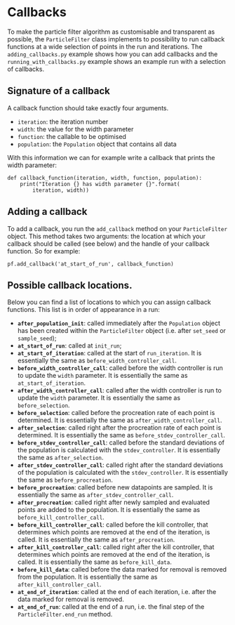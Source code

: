 # Callbacks

To make the particle filter algorithm as customisable and transparent as possible, the `ParticleFilter` class implements to possibility to run callback functions at a wide selection of points in the run and iterations. The `adding_callbacks.py` example shows how you can add callbacks and the  `running_with_callbacks.py` example shows an example run with a selection of callbacks. 

## Signature of a callback
A callback function should take exactly four arguments.

- `iteration`: the iteration number
- `width`: the value for the width parameter
- `function`: the callable to be optimised
- `population`: the `Population` object that contains all data

With this information we can for example write a callback that prints the width parameter:

    def callback_function(iteration, width, function, population):
        print("Iteration {} has width parameter {}".format(
            iteration, width))

## Adding a callback
To add a callback, you run the `add_callback` method on your `ParticleFilter` object. This method takes two arguments: the location at which your callback should be called (see below) and the handle of your callback function. So for example:

    pf.add_callback('at_start_of_run', callback_function)

## Possible callback locations.

Below you can find a list of locations to which you can assign callback functions. This list is in order of appearance in a run:

- **`after_population_init`**: called immediately after the `Population` object has been created within the `ParticleFilter` object (i.e. after `set_seed` or `sample_seed`);
- **`at_start_of_run`**: called at `init_run`;
- **`at_start_of_iteration`**: called at the start of `run_iteration`. It is essentially the same as `before_width_controller_call`.
- **`before_width_controller_call`**: called before the width controller is run to update the `width` parameter. It is essentially the same as `at_start_of_iteration`.
- **`after_width_controller_call`**: called after the width controller is run to update the `width` parameter. It is essentially the same as `before_selection`.
- **`before_selection`**: called before the procreation rate of each point is determined. It is essentially the same as `after_width_controller_call`.
- **`after_selection`**: called right after the procreation rate of each point is determined. It is essentially the same as `before_stdev_controller_call`.
- **`before_stdev_controller_call`**: called before the standard deviations of the population is calculated with the `stdev_controller`. It is essentially the same as `after_selection`.
- **`after_stdev_controller_call`**: called right after the standard deviations of the population is calculated with the `stdev_controller`. It is essentially the same as `before_procreation`.
- **`before_procreation`**: called before new datapoints are sampled. It is essentially the same as `after_stdev_controller_call`.
- **`after_procreation`**: called right after newly sampled and evaluated points are added to the population. It is essentially the same as `before_kill_controller_call`.
- **`before_kill_controller_call`**: called before the kill controller, that determines which points are removed at the end of the iteration, is called. It is essentially the same as `after_procreation`.
- **`after_kill_controller_call`**: called right after the kill controller, that determines which points are removed at the end of the iteration, is called. It is essentially the same as `before_kill_data`.
- **`before_kill_data`**: called before the data marked for removal is removed from the population. It is essentially the same as `after_kill_controller_call`.
- **`at_end_of_iteration`**: called at the end of each iteration, i.e. after the data marked for removal is removed.
- **`at_end_of_run`**: called at the end of a run, i.e. the final step of the `ParticleFilter.end_run` method.